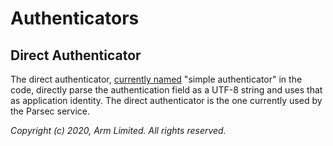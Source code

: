 # Authenticators

## Direct Authenticator

The direct authenticator, [currently
named](https://github.com/parallaxsecond/parsec-interface-rs/issues/22) "simple authenticator" in
the code, directly parse the authentication field as a UTF-8 string and uses that as application
identity. The direct authenticator is the one currently used by the Parsec service.

*Copyright (c) 2020, Arm Limited. All rights reserved.*
